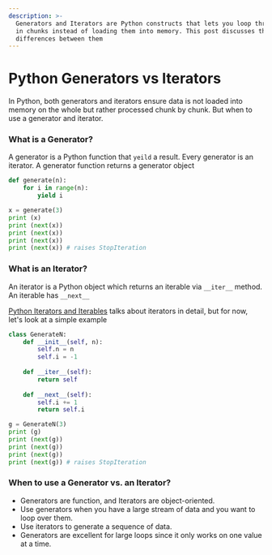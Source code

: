 ```yaml
---
description: >-
  Generators and Iterators are Python constructs that lets you loop through data
  in chunks instead of loading them into memory. This post discusses the subtle
  differences between them
---
```


# Python Generators vs Iterators

In Python, both generators and iterators ensure data is not loaded into memory on the whole but rather processed chunk by chunk. But when to use a generator and iterator.

### What is a Generator?

A generator is a Python function that `yeild` a result. Every generator is an iterator. A generator function returns a generator object

```python
def generate(n):
    for i in range(n):
        yield i
```

```python
x = generate(3)
print (x)
print (next(x))
print (next(x))
print (next(x))
print (next(x)) # raises StopIteration
```

### What is an Iterator?

An iterator is a Python object which returns an iterable via `__iter__` method. An iterable has `__next__`

[Python Iterators and Iterables](https://thelearning.dev/python-iterables-and-iterators) talks about iterators in detail, but for now, let's look at a simple example

```python
class GenerateN:
    def __init__(self, n):
        self.n = n
        self.i = -1
        
    def __iter__(self):
        return self
        
    def __next__(self):
        self.i += 1
        return self.i
```

```python
g = GenerateN(3)
print (g)
print (next(g))
print (next(g))
print (next(g))
print (next(g)) # raises StopIteration
```

### When to use a Generator vs. an Iterator?

* Generators are function, and Iterators are object-oriented.
* Use generators when you have a large stream of data and you want to loop over them.
* Use iterators to generate a sequence of data.
* Generators are excellent for large loops since it only works on one value at a time.
